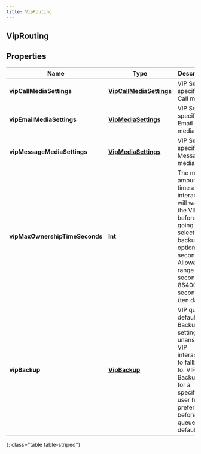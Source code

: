 ```yaml
---
title: VipRouting
---
```

## VipRouting

## Properties

|Name | Type | Description | Notes|
|------------ | ------------- | ------------- | -------------|
| **vipCallMediaSettings** | [**VipCallMediaSettings**](VipCallMediaSettings.html) | VIP Settings specific to Call media. | [optional] |
| **vipEmailMediaSettings** | [**VipMediaSettings**](VipMediaSettings.html) | VIP Settings specific to Email media. | [optional] |
| **vipMessageMediaSettings** | [**VipMediaSettings**](VipMediaSettings.html) | VIP Settings specific to Message media. | [optional] |
| **vipMaxOwnershipTimeSeconds** | **Int** | The max amount of time a VIP interaction will wait for the VIP user before going to the selected backup option (in seconds). Allowable range 10 seconds - 864000 seconds (ten days). | [optional] |
| **vipBackup** | [**VipBackup**](VipBackup.html) | VIP queue default VIP Backup settings for unanswered VIP interactions to fallback to. VIP Backup set for a specific VIP user has preference before queue default. | [optional] |
{: class="table table-striped"}


